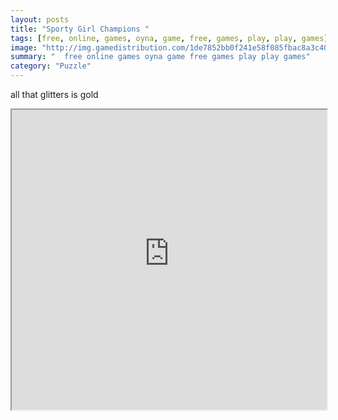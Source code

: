```yaml
---
layout: posts
title: "Sporty Girl Champions "
tags: [free, online, games, oyna, game, free, games, play, play, games]
image: "http://img.gamedistribution.com/1de7852bb0f241e58f085fbac8a3c404.jpg"
summary: "  free online games oyna game free games play play games"
category: "Puzzle"
---
```


all that glitters is gold

<iframe width="100%" height="480px;" src="http://flash.gamedistribution.com?game=1de7852bb0f241e58f085fbac8a3c404"></iframe>